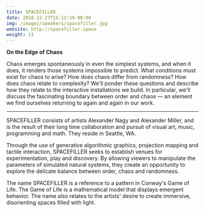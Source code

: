 ```yaml
---
title: SPACEFILLER
date: 2018-12-27T15:12:19-08:00
img: /imagez/speakers/spacefiller.jpg
website: http://spacefiller.space
weight: 11
---
```


**On the Edge of Chaos**

Chaos emerges spontaneously in even the simplest systems, and when it does, it renders those systems impossible to predict. What conditions must exist for chaos to arise? How does chaos differ from randomness? How does chaos relate to complexity? We'll ponder these questions and describe how they relate to the interactive installations we build. In particular, we'll discuss the fascinating boundary between order and chaos — an element we find ourselves returning to again and again in our work.

<hr>

SPACEFILLER consists of artists Alexander Nagy and Alexander Miller, and is the result of their long time collaboration and pursuit of visual art, music, programming and math. They reside in Seattle, WA.

Through the use of generative algorithmic graphics, projection mapping and tactile interaction, SPACEFILLER seeks to establish venues for experimentation, play and discovery. By allowing viewers to manipulate the parameters of simulated natural systems, they create an opportunity to explore the delicate balance between order, chaos and randomness.

The name SPACEFILLER is a reference to a pattern in Conway's Game of Life. The Game of Life is a mathematical model that displays emergent behavior. The name also relates to the artists' desire to create immersive, disorienting spaces filled with light.
